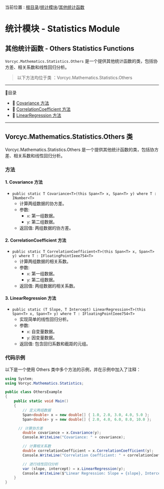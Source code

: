 ﻿当前位置 : [根目录](README.md)/[统计模块](Module_Statistics.md)/[其他统计函数](Module_Statistics_Others.md)

# 统计模块 - Statistics Module
## 其他统计函数 - Others Statistics Functions

`Vorcyc.Mathematics.Statistics.Others` 是一个提供其他统计函数的类，包括协方差、相关系数和线性回归分析。

> 以下方法均位于类 ：Vorcyc.Mathematics.Statistics.Others

---

:ledger:目录  
- :bookmark: [Covariance 方法](#1-covariance-方法)  
- :bookmark: [CorrelationCoefficient 方法](#2-correlationcoefficient-方法)  
- :bookmark: [LinearRegression 方法](#3-linearregression-方法)  

---

## Vorcyc.Mathematics.Statistics.Others 类

Vorcyc.Mathematics.Statistics.Others 是一个提供其他统计函数的类，包括协方差、相关系数和线性回归分析。

### 方法

#### 1. Covariance 方法
- `public static T Covariance<T>(this Span<T> x, Span<T> y) where T : INumber<T>`
  - 计算两组数据的协方差。
  - 参数:
    - `x`: 第一组数据。
    - `y`: 第二组数据。
  - 返回值: 两组数据的协方差。

#### 2. CorrelationCoefficient 方法
- `public static T CorrelationCoefficient<T>(this Span<T> x, Span<T> y) where T : IFloatingPointIeee754<T>`
  - 计算两组数据的相关系数。
  - 参数:
    - `x`: 第一组数据。
    - `y`: 第二组数据。
  - 返回值: 两组数据的相关系数。

#### 3. LinearRegression 方法
- `public static (T Slope, T Intercept) LinearRegression<T>(this Span<T> x, Span<T> y) where T : IFloatingPointIeee754<T>`
  - 实现简单的线性回归分析。
  - 参数:
    - `x`: 自变量数据。
    - `y`: 因变量数据。
  - 返回值: 包含回归系数和截距的元组。

### 代码示例
以下是一个使用 Others 类中多个方法的示例，并在示例中加入了注释：
```csharp
using System;
using Vorcyc.Mathematics.Statistics;

public class OthersExample
{
    public static void Main()
    { 
        // 定义两组数据
        Span<double> x = new double[] { 1.0, 2.0, 3.0, 4.0, 5.0 }; 
        Span<double> y = new double[] { 2.0, 4.0, 6.0, 8.0, 10.0 };

      // 计算协方差
        double covariance = x.Covariance(y);
        Console.WriteLine("Covariance: " + covariance);

        // 计算相关系数
        double correlationCoefficient = x.CorrelationCoefficient(y);
        Console.WriteLine("Correlation Coefficient: " + correlationCoefficient);

        // 进行线性回归分析
        var (slope, intercept) = x.LinearRegression(y);
        Console.WriteLine($"Linear Regression: Slope = {slope}, Intercept = {intercept}");
    }
}
```



